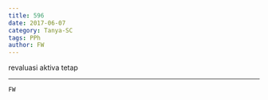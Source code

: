```yaml
---
title: 596
date: 2017-06-07
category: Tanya-SC
tags: PPh
author: FW
---
```


revaluasi aktiva tetap

---



`FW`

